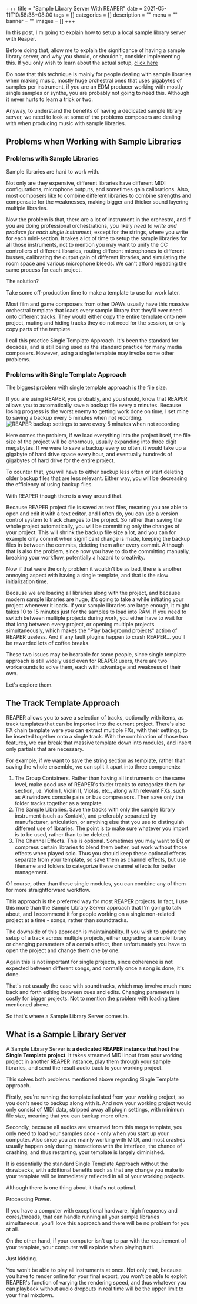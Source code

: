 +++
title = "Sample Library Server With REAPER"
date = 2021-05-11T10:58:38+08:00
tags = []
categories = []
description = ""
menu = ""
banner = ""
images = []
+++

In this post, I'm going to explain how to setup a local sample library server with Reaper.

Before doing that, allow me to explain the significance of having a sample library server,
and why you should, or shouldn't, consider implementing this.
If you only wish to learn about the actual setup, [click here]()

Do note that this technique is mainly for people dealing with sample libraries when making music,
mostly huge orchestral ones that uses gigabytes of samples per instrument,
if you are an EDM producer working with mostly single samples or synths,
you are probably not going to need this.
Although it never hurts to learn a trick or two.

Anyway, to understand the benefits of having a dedicated sample library server,
we need to look at some of the problems composers are dealing with when producing music with sample libraries.

## Problems when Working with Sample Libraries

### Problems with Sample Libraries

Sample libraries are hard to work with.

Not only are they expensive,
different libraries have different MIDI configurations,
microphone outputs, and sometimes gain calibrations.
Also, most composers like to combine different libraries to combine strengths and compensate for the weaknesses,
making bigger and thicker sound layering multiple libraries.

Now the problem is that, there are a lot of instrument in the orchestra,
and if you are doing professional orchestrations,
you likely *need to write and produce for each single instrument*,
except for the strings, where you write for each mini-section.
It takes a lot of time to setup the sample libraries for all those instruments,
not to mention you may want to unify the CC controllers of different libraries,
routing different microphones to different busses,
calibrating the output gain of different libraries,
and simulating the room space and various microphone bleeds.
We can't afford repeating the same process for each project.

The solution?

Take some off-production time to make a template to use for work later.

Most film and game composers from other DAWs usually have this massive orchestral template that loads every sample library that they'll ever need onto different tracks.
They would either copy the entire template onto new project,
muting and hiding tracks they do not need for the session,
or only copy parts of the template.

I call this practice Single Template Approach.
It's been the standard for decades, and is still being used as the standard practice for many media composers.
However, using a single template may invoke some other problems.

### Problems with Single Template Approach

The biggest problem with single template approach is the file size.

If you are using REAPER,
you probably, and you should, know that REAPER allows you to automatically save
a backup file every x minutes.
Because losing progress is the worst enemy to getting work done on time,
I set mine to saving a backup every 5 minutes when not recording.
![REAPER backup settings to save every 5 minutes when not recording]()

Here comes the problem, if we load everything into the project itself,
the file size of the project will be enormous,
usually expanding into three digit megabytes.
If we were to save a backup every so often,
it would take up a gigabyte of hard drive space every hour,
and eventually hundreds of gigabytes of hard drive for the entire project.

To counter that, you will have to either backup less often or start deleting older backup files that are less relevant.
Either way, you will be decreasing the efficiency of using backup files.

With REAPER though there is a way around that.

Because REAPER project file is saved as text files,
meaning you are able to open and edit it with a text editor,
and I often do,
you can use a version control system to track changes to the project.
So rather than saving the whole project automatically,
you will be committing only the changes of your project.
This will shrink the backup file size a lot,
and you can for example only commit when significant change is made,
keeping the backup files in between the commits,
deleting them after every commit.
Although that is also the problem,
since now you have to do the committing manually,
breaking your workflow,
potentially a hazard to creativity.

Now if that were the only problem it wouldn't be as bad,
there is another annoying aspect with having a single template,
and that is the slow initialization time.

Because we are loading all libraries along with the project,
and because modern sample libraries are huge,
it's going to take a while initiating your project whenever it loads.
If your sample libraries are large enough,
it might takes 10 to 15 minutes just for the samples to load into RAM.
If you need to switch between multiple projects during work,
you either have to wait for that long between every project,
or opening multiple projects simultaneously,
which makes the "Play background projects" action of REAPER useless.
And if any fault plugins happen to crash REAPER...
you'll be rewarded lots of coffee breaks.

These two issues may be bearable for some people,
since single template approach is still widely used even for REAPER users,
there are two workarounds to solve them,
each with advantage and weakness of their own.

Let's explore them.

## The Track Template Approach

REAPER allows you to save a selection of tracks, optionally with items,
as track templates that can be imported into the current project.
There's also FX chain template were you can extract multiple FXs,
with their settings, to be inserted together onto a single track.
With the combination of those two features,
we can break that massive template down into modules,
and insert only partials that are necessary.

For example,
if we want to save the string section as template,
rather than saving the whole ensemble,
we can split it apart into three components:

1. The Group Containers.
   Rather than having all instruments on the same level,
   make good use of REAPER's folder tracks to categorize them by section,
   i.e. Violin I, Violin II, Violas, etc., along with relevant FXs,
   such as Airwindows console pairs or bus compressors.
   Then save only the folder tracks together as a template.
2. The Sample Libraries.
   Save the tracks with only the sample library instrument (such as Kontakt),
   and preferably separated by manufacturer, articulation,
   or anything else that you use to distinguish different use of libraries.
   The point is to make sure whatever you import is to be used,
   rather than to be deleted.
3. The Channel Effects.
   This is optional.
   Sometimes you may want to EQ or compress certain libraries to blend them better,
   but work without those effects when played solo.
   Thus you should keep these optional effects separate from your template,
   so save them as channel effects,
   but use filename and folders to categorize these channel effects for better management.

Of course, other than these single modules,
you can combine any of them for more straightforward workflow.

This approach is the preferred way for most REAPER projects.
In fact, I use this more than the Sample Library Server approach that I'm going to talk about,
and I recommend it for people working on a single non-related project at a time -
songs, rather than soundtracks.

The downside of this approach is maintainability.
If you wish to update the setup of a track across multiple projects,
either upgrading a sample library or changing parameters of a certain effect,
then unfortunately you have to open the project and change them one by one.

Again this is not important for single projects,
since coherence is not expected between different songs,
and normally once a song is done, it's done.

That's not usually the case with soundtracks,
which may involve much more back and forth editing between cues and edits.
Changing parameters is costly for bigger projects.
Not to mention the problem with loading time mentioned above.

So that's where a Sample Library Server comes in.

## What is a Sample Library Server

A Sample Library Server is **a dedicated REAPER instance that host the Single Template project**.
It takes streamed MIDI input from your working project in another REAPER instance,
play them through your sample libraries,
and send the result audio back to your working project.

This solves both problems mentioned above regarding Single Template approach.

Firstly, you're running the template isolated from your working project,
so you don't need to backup along with it.
And now your working project would only consist of MIDI data,
stripped away all plugin settings,
with minimum file size,
meaning that you can backup more often.

Secondly, because all audios are streamed from this mega template,
you only need to load your samples *once* -
only when you start up your computer.
Also since you are mainly working with MIDI,
and most crashes usually happen only during interactions with the interface,
the chance of crashing, and thus restarting,
your template is largely diminished.

It is essentially the standard Single Template Approach without the drawbacks,
with additional benefits such as that any change you make to your template will be immediately reflected in all of your working projects.

Although there is one thing about it that's not optimal.

Processing Power.

If you have a computer with exceptional hardware,
high frequency and cores/threads,
that can handle running all your sample libraries simultaneous,
you'll love this approach and there will be no problem for you at all.

On the other hand,
if your computer isn't up to par with the requirement of your template,
your computer will explode when playing tutti.

Just kidding.

You won't be able to play all instruments at once.
Not only that, because you have to render online for your final export,
you won't be able to exploit REAPER's function of varying the rendering speed,
and thus whatever you can playback without audio dropouts in real time will be the upper limit to your final mixdown.
